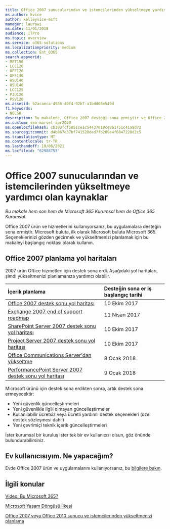 ```yaml
---
title: Office 2007 sunucularından ve istemcilerinden yükseltmeye yardımcı olan kaynaklar
ms.author: kvice
author: kelleyvice-msft
manager: laurawi
ms.date: 11/01/2018
audience: ITPro
ms.topic: overview
ms.service: o365-solutions
ms.localizationpriority: medium
ms.collection: Ent_O365
search.appverid:
- MET150
- LCC120
- OFF120
- OFF140
- WSU140
- OSU140
- LCC125
- PJU120
- PSV120
ms.assetid: b2acaeca-4986-40f4-92b7-a1bdd06e549d
f1.keywords:
- NOCSH
description: Bu makalede, Office 2007 desteği sona ermiştir ve Office 2007 sunucu ve istemcilerinden yükseltmeye yardımcı olacak kaynaklar sunulmaktadır.
ms.custom: seo-marvel-apr2020
ms.openlocfilehash: cb303fcf5051ce1c54437818ce8b1751c41a8d72
ms.sourcegitcommit: d4b867e37bf741528ded7fb289e4f6847228d2c5
ms.translationtype: MT
ms.contentlocale: tr-TR
ms.lasthandoff: 10/06/2021
ms.locfileid: "62988753"
---
```

# <a name="resources-to-help-you-upgrade-from-office-2007-servers-and-clients"></a>Office 2007 sunucularından ve istemcilerinden yükseltmeye yardımcı olan kaynaklar

*Bu makale hem son hem de Microsoft 365 Kurumsal hem de Office 365 Kurumsal.*

Office 2007 ürün ve hizmetlerini kullanıyorsanız, bu uygulamalara desteğin sona ermiştir. Microsoft buluta, ilk olarak Microsoft buluta Microsoft 365. Seçeneklerinizi gözden geçirmek ve yükseltmenizi planlamak için bu makaleyi başlangıç noktası olarak kullanın.
      
## <a name="office-2007-planning-roadmaps"></a>Office 2007 planlama yol haritaları
  
2007 ürün Office hizmetleri için destek sona erdi. Aşağıdaki yol haritaları, şimdi yükseltmenizi planlamanıza yardımcı olabilir.

|**İçerik planlama**|**Desteğin sona er iş başlangıç tarihi**|
|:-----|:-----|
|[Office 2007 destek sonu yol haritası](/DeployOffice/office-2007-end-support-roadmap) <br/> |10 Ekim 2017  <br/> |
|[Exchange 2007 end of support roadmap](exchange-2007-end-of-support.md) <br/> |11 Nisan 2017  <br/> |
|[SharePoint Server 2007 destek sonu yol haritası](sharepoint-2007-end-of-support.md) <br/> |10 Ekim 2017  <br/> |
|[Project Server 2007 destek sonu yol haritası](project-server-2007-end-of-support.md) <br/> |10 Ekim 2017  <br/> |
|[Office Communications Server'dan yükseltme](/SkypeForBusiness/plan-your-deployment/upgrade) <br/> |8 Ocak 2018  <br/> |
|[PerformancePoint Server 2007 destek sonu yol haritası](pps-2007-end-of-support.md) <br/> |9 Ocak 2018  <br/> |
   
Microsoft ürünü için destek sona erdikten sonra, artık destek sona ermeyecektir:
- Yeni güvenlik güncelleştirmeleri
- Yeni güvenlikle ilgili olmayan güncelleştirmeler
- Kullanılabilir ücretsiz veya ücretli yardımlı destek seçenekleri (özel destek sözleşmesi dahil)
- Yeni çevrimiçi teknik içerik güncelleştirmeleri

İster kurumsal bir kuruluş ister tek bir ev kullanıcısı olsun, göz önünde bulundurabilirsiniz.

## <a name="im-a-home-user-what-do-i-do"></a>Ev kullanıcısıyım. Ne yapacağım?

Evde Office 2007 ürün ve uygulamalarını kullanıyorsanız, bu [bilgilere bakın](plan-upgrade-previous-versions-office.md#im-a-home-user-what-do-i-do).
     
## <a name="related-topics"></a>İlgili konular

[Video: Bu Microsoft 365?](https://support.office.com/article/847caf12-2589-452c-8aca-1c009797678b.aspx)
  
[Microsoft Yaşam Döngüsü İlkesi](/lifecycle/)

[Office 2007 veya Office 2010 sunucu ve istemcilerinden yükseltmenizi planlama](plan-upgrade-previous-versions-office.md)
